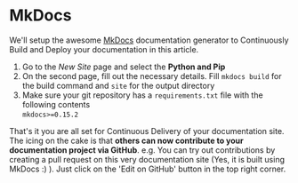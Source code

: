 # MkDocs

We'll setup the awesome [MkDocs](http://www.mkdocs.org) documentation generator to Continuously Build and Deploy your documentation in this article.


 1. Go to the *New Site* page and select the **Python and Pip**
 2. On the second page, fill out the necessary details. Fill `mkdocs build` for the build command and `site` for the output directory
 3. Make sure your git repository has a `requirements.txt` file with the following contents  
        ```
        mkdocs>=0.15.2
        ```

That's it you are all set for Continuous Delivery of your documentation site. The icing on the cake is that **others can now contribute to your documentation project via GitHub**.
e.g. You can try out contributions by creating a pull request on this very documentation site (Yes, it is built using MkDocs :) ). Just click on the 'Edit on GitHub' button in the top right corner.
